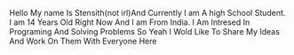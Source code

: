 Hello My name Is Stensith(not irl)And Currently I am A high School Student.
I am 14 Years Old Right Now And I am From India.
I Am Intresed In Programing And Solving Problems So Yeah I Wold Like To Share My Ideas And Work On Them With Everyone Here



